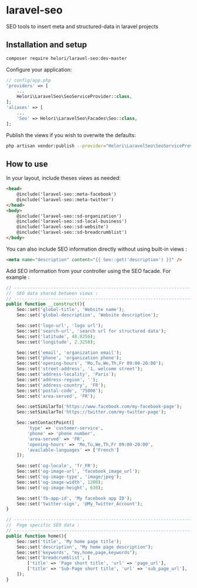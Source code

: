 # laravel-seo
SEO tools to insert meta and structured-data in laravel projects

## Installation and setup

```bash
composer require helori/laravel-seo:dev-master
```

Configure your application:
```php
// config/app.php
'providers' => [
    ...
    Helori\LaravelSeo\SeoServiceProvider::class,
];
'aliases' => [
	...
	'Seo' => Helori\LaravelSeo\Facades\Seo::class,
];
```

Publish the views if you wish to overwite the defaults:
```bash
php artisan vendor:publish --provider="Helori\LaravelSeo\SeoServiceProvider" --tag="views"
```

## How to use

In your layout, include theses views as needed:
```html
<head>
    @include('laravel-seo::meta-facebook')
    @include('laravel-seo::meta-twitter')
</head>
<body>
	@include('laravel-seo::sd-organization')
	@include('laravel-seo::sd-local-business')
	@include('laravel-seo::sd-website')
	@include('laravel-seo::sd-breadcrumblist')
</body>
```
You can also include SEO information directly without using built-in views :
```html
<meta name="description" content="{{ Seo::get('description') }}" />
```

Add SEO information from your controller using the SEO facade. For example :
```php
// ---------------------------------------------------------------------
//	SEO data shared between views :
// ---------------------------------------------------------------------
public function __construct(){
	Seo::set('global-title', 'Website name');
    Seo::set('global-description', 'Website description');

    Seo::set('logo-url', 'logo url');
    Seo::set('search-url', 'search url for structured data');
    Seo::set('latitude', 48.8256);
    Seo::set('longitude', 2.3258);

    Seo::set('email', 'organization email');
    Seo::set('phone', 'organization phone');
    Seo::set('opening-hours', 'Mo,Tu,We,Th,Fr 09:00-20:00');
    Seo::set('street-address', '1, welcome street');
    Seo::set('address-locality', 'Paris');
    Seo::set('address-region', '');
    Seo::set('address-country', 'FR');
    Seo::set('postal-code', '75008');
    Seo::set('area-served', 'FR');

    Seo::setSimilarTo('https://www.facebook.com/my-facebook-page');
    Seo::setSimilarTo('https://twitter.com/my-twitter-page');

    Seo::setContactPoint([
        'type' => 'customer-service',
        'phone' => 'phone number',
        'area-served' => 'FR',
        'opening-hours' => 'Mo,Tu,We,Th,Fr 09:00-20:00',
        'available-languages' => ['French']
    ]);

    Seo::set('og-locale', 'fr_FR');
    Seo::set('og-image-url', 'facebook_image_url');
    Seo::set('og-image-type', 'image/jpeg');
    Seo::set('og-image-width', 1200);
    Seo::set('og-image-height', 630);

    Seo::set('fb-app-id', 'My facebook app ID');
    Seo::set('twitter-sign', '@My_Twitter_Account');
}

// ---------------------------------------------------------------------
//	Page specific SEO data :
// ---------------------------------------------------------------------
public function home(){
	Seo::set('title', 'My home page title');
	Seo::set('description', "My home page description");
	Seo::set('keywords', "my,home,page,keywords");
	Seo::set('breadcrumblist', [
	    ['title' => 'Page short title', 'url' => 'page_url'],
	    ['title' => 'Sub-Page short title', 'url' => 'sub_page_url'],
	]);	
}
```


